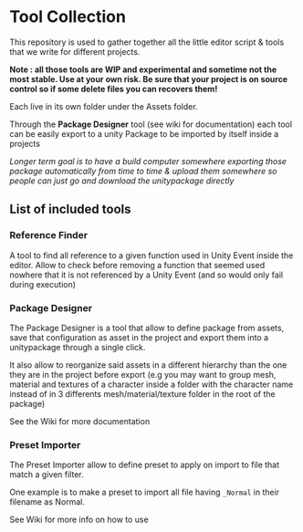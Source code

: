 Tool Collection
===============

This repository is used to gather together all the little editor script & tools
that we write for different projects.

**Note : all those tools are WIP and experimental and sometime not the most stable.
Use at your own risk. Be sure that your project is on source control so if some
delete files you can recovers them!**

Each live in its own folder under the Assets folder.

Through the **Package Designer** tool (see wiki for documentation) each tool can
be easily export to a unity Package to be imported by itself inside a projects

*Longer term goal is to have a build computer somewhere exporting those package
automatically from time to time & upload them somewhere so people can just go
and download the unitypackage directly*

## List of included tools

### Reference Finder

A tool to find all reference to a given function used in Unity Event inside the
editor. Allow to check before removing a function that seemed used nowhere that
it is not referenced by a Unity Event (and so would only fail during execution)

### Package Designer

The Package Designer is a tool that allow to define package from assets, save
that configuration as asset in the project and export them into a unitypackage
through a single click.

It also allow to reorganize said assets in a different hierarchy than the one
they are in the project before export (e.g you may want to group mesh, material
  and textures of a character inside a folder with the character name instead
  of in 3 differents mesh/material/texture folder in the root of the package)

See the Wiki for more documentation

### Preset Importer

The Preset Importer allow to define preset to apply on import to file that
match a given filter.

One example is to make a preset to import all file having `_Normal` in their
filename as Normal.

See Wiki for more info on how to use
